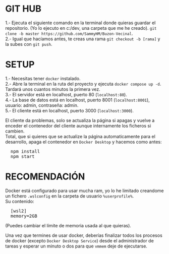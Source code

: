 # GIT HUB

1.- Ejecuta el siguiente comando en la terminal donde quieras guardar el repositorio. (Yo lo ejecuto en c:/dev, una carpeta que me he creado).
`git clone -b master https://github.com/SammyHM/Buzon-Vecinal`. <br />
2.- Igual que hacíamos antes, te creas una rama `git checkout -b [rama]` y la subes con `git push`. <br />

# SETUP

1.- Necesitas tener `docker` instalado. <br />
2.- Abre la terminal en la ruta del proyecto y ejecuta `docker compose up -d`. Tardará unos cuantos minutos la primera vez. <br />
3.- El servidor está en localhost, puerto 80 (`localhost:80`). <br />
4.- La base de datos está en localhost, puerto 8001 (`localhost:8001`), usuario: admin, contraseña: admin. <br />
5.- El cliente está en  localhost, puerto 3000 (`localhost:3000`). <br />

El cliente da problemas, solo se actualiza la página si apagas y vuelve a enceder el contenedor del cliente aunque internamente los ficheros si cambien. <br />
Total, que si quieres que se actualize la página automaticamente para el desarrollo, apaga el contenedor en `Docker Desktop` y hacemos como antes:
<pre>
  npm install
  npm start
</pre>

# RECOMENDACIÓN

Docker está configurado para usar mucha ram, yo lo he limitado creandome un fichero `.wslconfig` en la carpeta de usuario `%userprofile%`. <br />
Su contenido: <br />
<pre>
  [wsl2]
  memory=2GB
</pre>
(Puedes cambiar el límite de memoria usada al que quieras). <br />

Una vez que termines de usar docker, deberías finalizar todos los procesos de docker (excepto `Docker Desktop Service`) desde el administrador de tareas y esperar un minuto o dos para que `vmmem` deje de ejecutarse.
